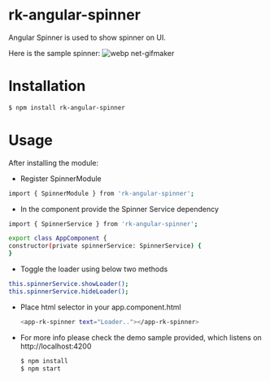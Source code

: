 # rk-angular-spinner

Angular Spinner is used to show spinner on UI. 
 
 Here is the sample spinner:
![webp net-gifmaker](https://user-images.githubusercontent.com/36837542/44386876-6f167480-a541-11e8-8928-a9601ec798fe.gif)

# Installation

```sh
$ npm install rk-angular-spinner
```
# Usage

After installing the module:
  - Register SpinnerModule
  ```sh
import { SpinnerModule } from 'rk-angular-spinner';

```
  - In the component provide the Spinner Service dependency
   ```sh
import { SpinnerService } from 'rk-angular-spinner';

export class AppComponent {
  constructor(private spinnerService: SpinnerService) {
  }

```
  - Toggle the loader using below two methods
  ```sh
this.spinnerService.showLoader();
this.spinnerService.hideLoader();

```
 - Place html selector in your app.component.html
   ```sh
   <app-rk-spinner text="Loader.."></app-rk-spinner>
   ```
- For more info please check the demo sample provided, which listens on http://localhost:4200
  ```sh
  $ npm install
  $ npm start
```
